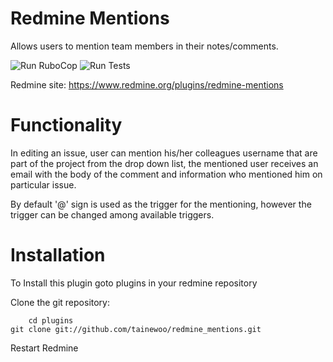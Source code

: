 Redmine Mentions
================

Allows users to mention team members in their notes/comments.

![Run RuboCop](https://github.com/AlphaNodes/redmine_mentions/workflows/Run%20RuboCop/badge.svg) ![Run Tests](https://github.com/AlphaNodes/redmine_mentions/workflows/Run%20Tests/badge.svg)

Redmine site: https://www.redmine.org/plugins/redmine-mentions


Functionality
==============
In editing an issue, user can mention his/her colleagues username that are part of the project from the drop down list,
the mentioned user receives an email with the body of the comment and information who mentioned him on particular issue.

By default '@' sign is used as the trigger for the mentioning, however the trigger can be changed among available triggers.

Installation
==============
To Install this plugin goto plugins in your redmine repository

Clone the git repository:

        cd plugins
	git clone git://github.com/tainewoo/redmine_mentions.git

Restart Redmine

